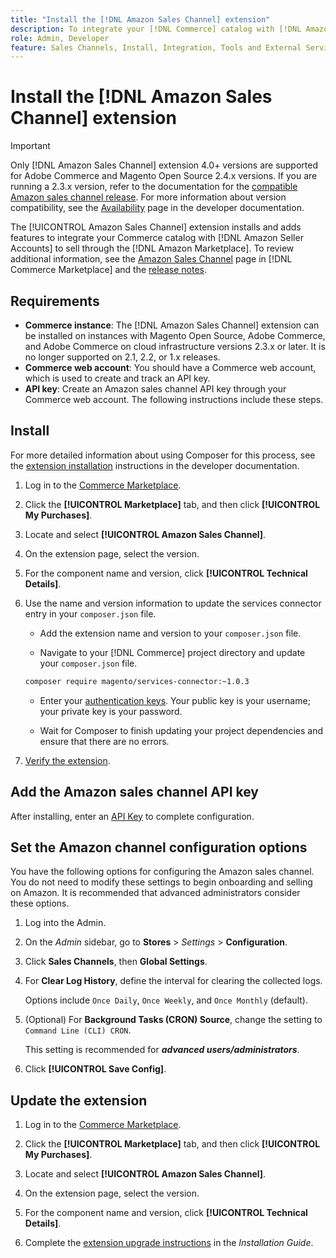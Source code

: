 ```yaml
---
title: "Install the [!DNL Amazon Sales Channel] extension"
description: To integrate your [!DNL Commerce] catalog with [!DNL Amazon Seller Accounts] and sell through the [!DNL Amazon Marketplace], download and install the Amazon Sales Channel extension.
role: Admin, Developer
feature: Sales Channels, Install, Integration, Tools and External Services
---
```

# Install the [!DNL Amazon Sales Channel] extension

>[!IMPORTANT]
>
>Only [!DNL Amazon Sales Channel] extension 4.0+ versions are supported for Adobe Commerce and Magento Open Source 2.4.x versions. If you are running a 2.3.x version, refer to the documentation for the [compatible Amazon sales channel release](https://docs.magento.com/user-guide/v2.3/sales-channels/amazon/amazon-sales-channel.html). For more information about version compatibility, see the [Availability](https://experienceleague.adobe.com/docs/commerce-operations/release/product-availability.html) page in the developer documentation.

The [!UICONTROL Amazon Sales Channel] extension installs and adds features to integrate your Commerce catalog with [!DNL Amazon Seller Accounts] to sell through the [!DNL Amazon Marketplace]. To review additional information, see the [Amazon Sales Channel](https://marketplace.magento.com/magento-module-amazon.html) page in [!DNL Commerce Marketplace] and the [release notes](release-notes.md).

## Requirements

-  **Commerce instance**: The [!DNL Amazon Sales Channel] extension can be installed on instances with Magento Open Source, Adobe Commerce, and Adobe Commerce on cloud infrastructure versions 2.3.x or later. It is no longer supported on 2.1, 2.2, or 1.x releases.
-  **Commerce web account**: You should have a Commerce web account, which is used to create and track an API key.
-  **API key**: Create an Amazon sales channel API key through your Commerce web account. The following instructions include these steps.

## Install

For more detailed information about using Composer for this process, see the [extension installation](https://experienceleague.adobe.com/docs/commerce-operations/installation-guide/tutorials/extensions.html) instructions in the developer documentation.

1. Log in to the [Commerce Marketplace](https://marketplace.magento.com/customer/account/).

1. Click the **[!UICONTROL Marketplace]** tab, and then click **[!UICONTROL My Purchases]**.

1. Locate and select **[!UICONTROL Amazon Sales Channel]**.

1. On the extension page, select the version.

1. For the component name and version, click **[!UICONTROL Technical Details]**.

1. Use the name and version information to update the services connector entry in your `composer.json` file.

   -  Add the extension name and version to your `composer.json` file.

   -  Navigate to your [!DNL Commerce] project directory and update your `composer.json` file.

     ```bash
     composer require magento/services-connector:~1.0.3
     ```

   -  Enter your [authentication keys](https://experienceleague.adobe.com/docs/commerce-operations/installation-guide/prerequisites/authentication-keys.html). Your public key is your username; your private key is your password.

   -  Wait for Composer to finish updating your project dependencies and ensure that there are no errors.

1. [Verify the extension](https://experienceleague.adobe.com/docs/commerce-operations/installation-guide/tutorials/extensions.html).

## Add the Amazon sales channel API key

After installing, enter an [API Key](./amazon-verify-api-key.md) to complete configuration.

## Set the Amazon channel configuration options

You have the following options for configuring the Amazon sales channel. You do not need to modify these settings to begin onboarding and selling on Amazon. It is recommended that advanced administrators consider these options.

1. Log into the Admin.

1. On the _Admin_ sidebar, go to **Stores** > _Settings_ > **Configuration**.

1. Click **Sales Channels**, then **Global Settings**.

1. For **Clear Log History**, define the interval for clearing the collected logs.

   Options include `Once Daily`, `Once Weekly`, and `Once Monthly` (default).

1. (Optional) For **Background Tasks (CRON) Source**, change the setting to `Command Line (CLI) CRON`.

   This setting is recommended for **_advanced users/administrators_**.

1. Click **[!UICONTROL Save Config]**.

## Update the extension

1. Log in to the [Commerce Marketplace](https://marketplace.magento.com/customer/account/).

1. Click the **[!UICONTROL Marketplace]** tab, and then click **[!UICONTROL My Purchases]**.

1. Locate and select **[!UICONTROL Amazon Sales Channel]**.

1. On the extension page, select the version.

1. For the component name and version, click **[!UICONTROL Technical Details]**.

1. Complete the [extension upgrade instructions](https://experienceleague.adobe.com/docs/commerce-operations/installation-guide/tutorials/extensions.html) in the _Installation Guide_.
